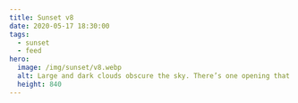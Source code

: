 ```yaml
---
title: Sunset v8
date: 2020-05-17 18:30:00
tags:
  - sunset
  - feed
hero:
  image: /img/sunset/v8.webp
  alt: Large and dark clouds obscure the sky. There’s one opening that let’s through streaks of light, creating beautiful godrays that shine onto a field.
  height: 840
---
```

